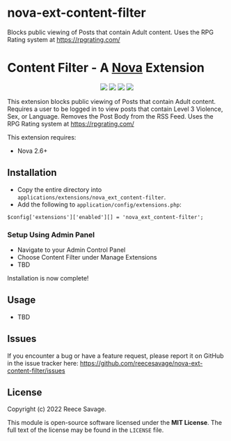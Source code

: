 # nova-ext-content-filter
Blocks public viewing of Posts that contain Adult content. Uses the RPG Rating system at https://rpgrating.com/
# Content Filter - A [Nova](https://anodyne-productions.com/nova) Extension

<p align="center">
  <a href="https://github.com/reecesavage/nova-ext-content-filter/releases/tag/v1.0.0"><img src="https://img.shields.io/badge/Version-v1.0.0-brightgreen.svg"></a>
  <a href="http://www.anodyne-productions.com/nova"><img src="https://img.shields.io/badge/Nova-v2.6+-orange.svg"></a>
  <a href="https://www.php.net"><img src="https://img.shields.io/badge/PHP-v5.3.0-blue.svg"></a>
  <a href="https://opensource.org/licenses/MIT"><img src="https://img.shields.io/badge/license-MIT-red.svg"></a>
</p>

This extension blocks public viewing of Posts that contain Adult content. Requires a user to be logged in to view posts that contain Level 3 Violence, Sex, or Language. Removes the Post Body from the RSS Feed. Uses the RPG Rating system at https://rpgrating.com/

This extension requires:

- Nova 2.6+

## Installation

- Copy the entire directory into `applications/extensions/nova_ext_content-filter`.
- Add the following to `application/config/extensions.php`:
```
$config['extensions']['enabled'][] = 'nova_ext_content-filter';
```
### Setup Using Admin Panel

- Navigate to your Admin Control Panel
- Choose Content Filter under Manage Extensions
- TBD

Installation is now complete!

## Usage

- TBD

## Issues

If you encounter a bug or have a feature request, please report it on GitHub in the issue tracker here: https://github.com/reecesavage/nova-ext-content-filter/issues

## License

Copyright (c) 2022 Reece Savage.

This module is open-source software licensed under the **MIT License**. The full text of the license may be found in the `LICENSE` file.
